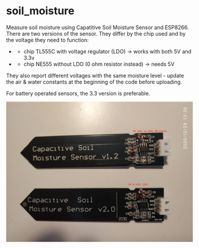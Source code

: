 # soil_moisture

Measure soil moisture using Capatitive Soil Moisture Sensor and ESP8266. There are two versions of the sensor. They differ by the chip used and by the voltage they need to function:
 *  - chip TL555C with voltage regulator (LDO) -> works with both 5V and 3.3v
 *  - chip NE555 without LDO (0 ohm resistor instead) -> needs 5V
 
They also report different voltages  with the same moisture level - update the air & water constants at the beginning of the code before uploading.
 
 For battery operated sensors, the 3.3 version is preferable.



![Moisture sensors comparison](sensor_photo_labeled.jpg?raw=true "Moisture sensors comparison")

